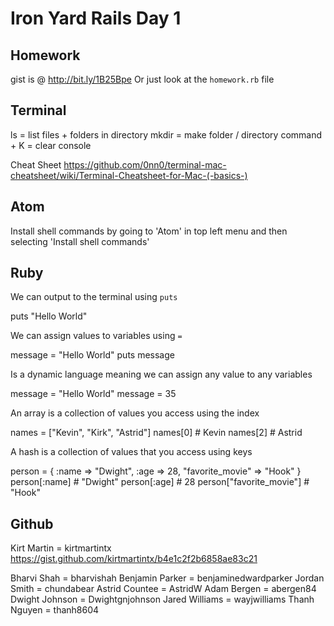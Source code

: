 # Iron Yard Rails Day 1

## Homework

gist is @ http://bit.ly/1B25Bpe
Or just look at the `homework.rb` file

## Terminal

ls = list files + folders in directory
mkdir = make folder / directory
command + K = clear console

Cheat Sheet
https://github.com/0nn0/terminal-mac-cheatsheet/wiki/Terminal-Cheatsheet-for-Mac-(-basics-)

## Atom

Install shell commands by going to 'Atom' in top left menu and then selecting 'Install shell commands'

## Ruby

We can output to the terminal using `puts`

  puts "Hello World"

We can assign values to variables using `=`

  message = "Hello World"
  puts message

Is a dynamic language meaning we can assign any value to any variables

  message = "Hello World"
  message = 35

An array is a collection of values you access using the index

  names = ["Kevin", "Kirk", "Astrid"]
  names[0] # Kevin
  names[2] # Astrid

A hash is a collection of values that you access using keys

  person = { :name => "Dwight", :age => 28, "favorite_movie" => "Hook" }
  person[:name] # "Dwight"
  person[:age] # 28
  person["favorite_movie"] # "Hook"

## Github

Kirt Martin = kirtmartintx
https://gist.github.com/kirtmartintx/b4e1c2f2b6858ae83c21

Bharvi Shah = bharvishah
Benjamin Parker = benjaminedwardparker
Jordan Smith = chundabear
Astrid Countee = AstridW
Adam Bergen = abergen84
Dwight Johnson = Dwightgnjohnson
Jared Williams = wayjwilliams
Thanh Nguyen = thanh8604
